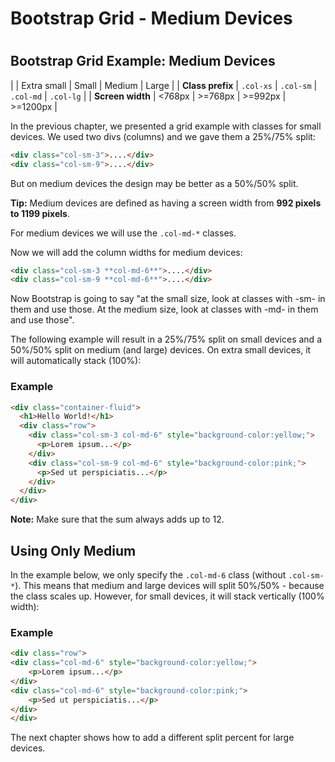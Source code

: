 Bootstrap Grid - Medium Devices
===============================

#  

Bootstrap Grid Example: Medium Devices
--------------------------------------

|   | Extra small | Small | Medium | Large |
| **Class prefix** | `.col-xs` | `.col-sm` | `.col-md` | `.col-lg` |
| **Screen width** | <768px | >=768px | >=992px | >=1200px |

In the previous chapter, we presented a grid example with classes for small devices. We used two divs (columns) and we gave them a 25%/75% split:

``` html
<div class="col-sm-3">....</div>
<div class="col-sm-9">....</div>
```

But on medium devices the design may be better as a 50%/50% split.

**Tip:** Medium devices are defined as having a screen width from **992 pixels to 1199 pixels**.

For medium devices we will use the `.col-md-*` classes.

Now we will add the column widths for medium devices:

``` html
<div class="col-sm-3 **col-md-6**">....</div>
<div class="col-sm-9 **col-md-6**">....</div>
```

Now Bootstrap is going to say "at the small size, look at classes with -sm- in them and use those. At the medium size, look at classes with -md- in them and use those".

The following example will result in a 25%/75% split on small devices and a 50%/50% split on medium (and large) devices. On extra small devices, it will automatically stack (100%):

### Example

``` html
<div class="container-fluid">
  <h1>Hello World!</h1>
  <div class="row">
    <div class="col-sm-3 col-md-6" style="background-color:yellow;">
      <p>Lorem ipsum...</p>
    </div>
    <div class="col-sm-9 col-md-6" style="background-color:pink;">
      <p>Sed ut perspiciatis...</p>
    </div>
  </div>
</div>
```

**Note:** Make sure that the sum always adds up to 12.

Using Only Medium
-----------------

In the example below, we only specify the `.col-md-6` class (without `.col-sm-*`). This means that medium and large devices will split 50%/50% - because the class scales up. However, for small devices, it will stack vertically (100% width):

### Example

``` html
<div class="row">
<div class="col-md-6" style="background-color:yellow;">
    <p>Lorem ipsum...</p>
</div>
<div class="col-md-6" style="background-color:pink;">
    <p>Sed ut perspiciatis...</p>
</div>
</div>
```

The next chapter shows how to add a different split percent for large devices.